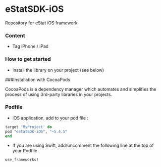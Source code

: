 # eStatSDK-iOS
Repository for eStat iOS framework

### Content
* Tag iPhone / iPad

### How to get started
- Install the library on your project (see below)

###Installation with CocoaPods

CocoaPods is a dependency manager which automates and simplifies the process of using 3rd-party libraries in your projects.

### Podfile

- iOS application, add to your pod file : 

```ruby
target 'MyProject' do
pod "eStatSDK-iOS", "~5.4.5"
end
```

- If you are using Swift, add/uncomment the following line at the top of your Podfile

```ruby
use_frameworks!
```
 
